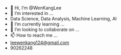 - 👋 Hi, I’m @WenKangLee
- 👀 I’m interested in ...
- Data Science, Data Analysis, Machine Learning, AI
- 🌱 I’m currently learning ...
- 💞️ I’m looking to collaborate on ...
- 📫 How to reach me ...
- leewenkang124@gmail.com
- 90262248
<!---
WenKangLee/WenKangLee is a ✨ special ✨ repository because its `README.md` (this file) appears on your GitHub profile.
You can click the Preview link to take a look at your changes.
--->
